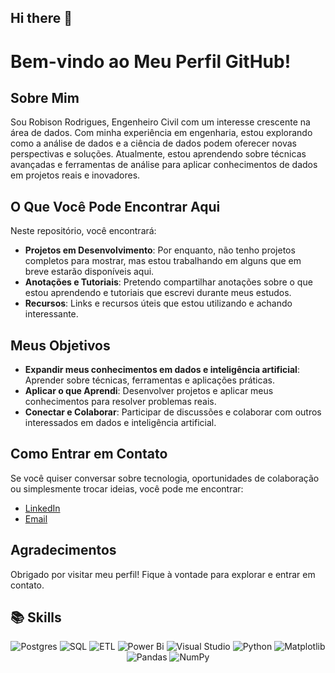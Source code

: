 ## Hi there 👋

# Bem-vindo ao Meu Perfil GitHub!

## Sobre Mim

Sou Robison Rodrigues, Engenheiro Civil com um interesse crescente na área de dados. Com minha experiência em engenharia, estou explorando como a análise de dados e a ciência de dados podem oferecer novas perspectivas e soluções. Atualmente, estou aprendendo sobre técnicas avançadas e ferramentas de análise para aplicar conhecimentos de dados em projetos reais e inovadores.

## O Que Você Pode Encontrar Aqui

Neste repositório, você encontrará:

- **Projetos em Desenvolvimento**: Por enquanto, não tenho projetos completos para mostrar, mas estou trabalhando em alguns que em breve estarão disponíveis aqui.
- **Anotações e Tutoriais**: Pretendo compartilhar anotações sobre o que estou aprendendo e tutoriais que escrevi durante meus estudos.
- **Recursos**: Links e recursos úteis que estou utilizando e achando interessante.

## Meus Objetivos

- **Expandir meus conhecimentos em dados e inteligência artificial**: Aprender sobre técnicas, ferramentas e aplicações práticas.
- **Aplicar o que Aprendi**: Desenvolver projetos e aplicar meus conhecimentos para resolver problemas reais.
- **Conectar e Colaborar**: Participar de discussões e colaborar com outros interessados em dados e inteligência artificial.

## Como Entrar em Contato

Se você quiser conversar sobre tecnologia, oportunidades de colaboração ou simplesmente trocar ideias, você pode me encontrar:

- [LinkedIn](https://www.linkedin.com/in/robison-rodrigues-830646197/)
- [Email](eng.robisonrs@gmail.com)

## Agradecimentos

Obrigado por visitar meu perfil! Fique à vontade para explorar e entrar em contato.


## 📚 Skills


<div align="center">

![Postgres](https://img.shields.io/badge/postgres-%23316192.svg?style=for-the-badge&logo=postgresql&logoColor=white) ![SQL](https://img.shields.io/badge/SQL-%2300758F.svg?style=for-the-badge&logo=sql&logoColor=white) ![ETL](https://img.shields.io/badge/ETL-pink?style=for-the-badge&logo=sql&logoColor=white) ![Power Bi](https://img.shields.io/badge/power_bi-F2C811?style=for-the-badge&logo=powerbi&logoColor=black) ![Visual Studio](https://img.shields.io/badge/Visual%20Studio-5C2D91.svg?style=for-the-badge&logo=visual-studio&logoColor=white) ![Python](https://img.shields.io/badge/python-3670A0?style=for-the-badge&logo=python&logoColor=ffdd54) ![Matplotlib](https://img.shields.io/badge/Matplotlib-%23ffffff.svg?style=for-the-badge&logo=Matplotlib&logoColor=black) ![Pandas](https://img.shields.io/badge/pandas-%23150458.svg?style=for-the-badge&logo=pandas&logoColor=white) ![NumPy](https://img.shields.io/badge/numpy-%23013243.svg?style=for-the-badge&logo=numpy&logoColor=white)
</div>




<!--
**RobisonRodrigues/RobisonRodrigues** is a ✨ _special_ ✨ repository because its `README.md` (this file) appears on your GitHub profile.

Here are some ideas to get you started:

- 🔭 I’m currently working on ...
- 🌱 I’m currently learning ...
- 👯 I’m looking to collaborate on ...
- 🤔 I’m looking for help with ...
- 💬 Ask me about ...
- 📫 How to reach me: ...
- 😄 Pronouns: ...
- ⚡ Fun fact: ...
-->
